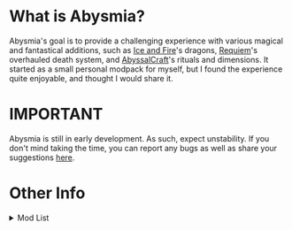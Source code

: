 # What is Abysmia?
Abysmia's goal is to provide a challenging experience with various magical and fantastical additions, such as [Ice and Fire](https://www.curseforge.com/minecraft/mc-mods/ice-and-fire-dragons)'s dragons, [Requiem](https://modrinth.com/mod/requiem)'s overhauled death system, and [AbyssalCraft](https://www.curseforge.com/minecraft/mc-mods/abyssalcraft)'s rituals and dimensions. It started as a small personal modpack for myself, but I found the experience quite enjoyable, and thought I would share it. 

# IMPORTANT
Abysmia is still in early development. As such, expect unstability. If you don't mind taking the time, you can report any bugs as well as share your suggestions [here](https://github.com/StellarWitch7/Abysmia/issues). 

# Other Info
<details>
  <summary>Mod List</summary>
  
- [Tough as Nails by TheAdubbz](https://www.curseforge.com/minecraft/mc-mods/tough-as-nails)
- [Serene Seasons by TheAdubbz](https://www.curseforge.com/minecraft/mc-mods/serene-seasons)
- [Progressive Difficulty by Derpatiel](https://www.curseforge.com/minecraft/mc-mods/progressive-difficulty)
- [CplPibald's Tweaks by cplpibald](https://www.curseforge.com/minecraft/mc-mods/cplpibalds-tweaks)
- [Quality Tools by Tmtravlr](https://www.curseforge.com/minecraft/mc-mods/quality-tools)
- [Special Mobs by FatherToast](https://www.curseforge.com/minecraft/mc-mods/special-mobs)
- [Dynamic Lights by atomicstrykergrumpy](https://www.curseforge.com/minecraft/mc-mods/dynamic-lights)
- [Ice and Fire by sbom_xela](https://www.curseforge.com/minecraft/mc-mods/ice-and-fire-dragons)
- [Requiem by PyrofabTheModsmith](https://www.curseforge.com/minecraft/mc-mods/requiem)
- [Armor Underwear by The_Wabbit0101](https://www.curseforge.com/minecraft/mc-mods/armor-underwear-mod)
- [Carrots Library by The_Wabbit0101](https://www.curseforge.com/minecraft/mc-mods/carrots-lib)
- [AbyssalCraft by Shinoow](https://www.curseforge.com/minecraft/mc-mods/abyssalcraft)
- [AppleSkin by squeek502](https://www.curseforge.com/minecraft/mc-mods/appleskin)
- [BetterNether by Quiqueck](https://www.curseforge.com/minecraft/mc-mods/betternether)
- [Apotheosis by Shadows_of_Fire](https://www.curseforge.com/minecraft/mc-mods/apotheosis)
- [Baubles by Azanor13](https://www.curseforge.com/minecraft/mc-mods/baubles)
- [BetterFps by Guichaguri](https://www.curseforge.com/minecraft/mc-mods/betterfps)
- [BetterPingDisplay by Quintinity](https://www.curseforge.com/minecraft/mc-mods/better-ping-display)
- [Chisel by tterrag1098](https://www.curseforge.com/minecraft/mc-mods/chisel)
- [WaterSkin by BlockyNoob](https://www.curseforge.com/minecraft/mc-mods/waterskin)
- [Clumps by Jaredlll08](https://www.curseforge.com/minecraft/mc-mods/clumps)
- [End: Reborn by elecatron](https://www.curseforge.com/minecraft/mc-mods/end-reborn)
- [Enchantment Descriptions by DarkhaxDev](https://www.curseforge.com/minecraft/mc-mods/enchantment-descriptions)
- [Hardcore Darkness by Lumien231](https://www.curseforge.com/minecraft/mc-mods/hardcore-darkness)
- [Ping by Girafi](https://www.curseforge.com/minecraft/mc-mods/ping)
- [ProgressiveBosses by Insane96MCP](https://www.curseforge.com/minecraft/mc-mods/progressive-bosses)
- [BetterChat by LlamaLad7](https://www.curseforge.com/minecraft/mc-mods/better-chat)
- [Just Enough Items by mezz](https://www.curseforge.com/minecraft/mc-mods/jei)
- [The One Probe by McJty](https://www.curseforge.com/minecraft/mc-mods/the-one-probe)
- [JourneyMap by techbrew](https://www.curseforge.com/minecraft/mc-mods/journeymap)
- [Better Builder's Wands by Portablejim](https://www.curseforge.com/minecraft/mc-mods/better-builders-wands)
- [Better Than Mending by legobmw99](https://www.curseforge.com/minecraft/mc-mods/better-than-mending)
- [Blood Magic by WayofTime](https://www.curseforge.com/minecraft/mc-mods/blood-magic)
- [Blood Arsenal by Arcaratus](https://www.curseforge.com/minecraft/mc-mods/blood-arsenal)
- [Patchouli by Vazkii](https://www.curseforge.com/minecraft/mc-mods/patchouli)
- [Guide API by TehNut](https://www.curseforge.com/minecraft/mc-mods/guide-api)
- [Placebo by Shadows_of_Fire](https://www.curseforge.com/minecraft/mc-mods/placebo)
- [B.A.S.E by lanse505](https://www.curseforge.com/minecraft/mc-mods/base)
- [Llibrary by mmdlexiconn](https://www.curseforge.com/minecraft/mc-mods/llibrary)
- [PotionCore by Tmtravlr](https://www.curseforge.com/minecraft/mc-mods/potion-core)
- [CTM by tterrag1098](https://www.curseforge.com/minecraft/mc-mods/ctm)
- [AbyssalCraft Integration by Shinoow](https://www.curseforge.com/minecraft/mc-mods/abyssalcraft-integration)
  
</details>
